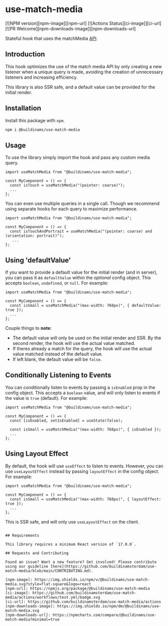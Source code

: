 # use-match-media

[![NPM version][npm-image]][npm-url]
[![Actions Status][ci-image]][ci-url]
[![PR Welcome][npm-downloads-image]][npm-downloads-url]

Stateful hook that uses the matchMedia [API](https://developer.mozilla.org/en-US/docs/Web/API/Window/matchMedia).

## Introduction

This hook optimizes the use of the match media API by only creating a new listener when a unique query is made, avoiding the creation of unnecessary listeners and increasing efficiency.

This library is also SSR safe, and a default value can be provided for the initial render.

## Installation

Install this package with `npm`.

```bash
npm i @buildinams/use-match-media
```

## Usage

To use the library simply import the hook and pass any custom media query.

```tsx
import useMatchMedia from "@buildinams/use-match-media";

const MyComponent = () => {
  const isTouch = useMatchMedia("(pointer: coarse)");
  ...
};
```

You can even use multiple queries in a single call. Though we recommend using separate hooks for each query to maximize performance.

```tsx
import useMatchMedia from "@buildinams/use-match-media";

const MyComponent = () => {
  const isTouchAndPortrait = useMatchMedia("(pointer: coarse) and (orientation: portrait)");
   ...
};
```

## Using 'defaultValue'

If you want to provide a default value for the initial render (and in server), you can pass it as `defaultValue` within the _optional_ config object. This accepts `boolean`, `undefined`, or `null`. For example:

```tsx
import useMatchMedia from "@buildinams/use-match-media";

const MyComponent = () => {
  const isSmall = useMatchMedia("(max-width: 768px)", { defaultValue: true });
  ...
};
```

Couple things to **note**:

- The default value will only be used on the initial render and SSR. By the second render, the hook will use the actual value matched.
- If theres already a match for the query, the hook will use the actual value matched instead of the default value.
- If left blank, the default value will be `false`.

## Conditionally Listening to Events

You can conditionally listen to events by passing a `isEnabled` prop in the config object. This accepts a `boolean` value, and will only listen to events if the value is `true` (default). For example:

```tsx
import useMatchMedia from "@buildinams/use-match-media";

const MyComponent = () => {
  const [isEnabled, setIsEnabled] = useState(false);

  const isSmall = useMatchMedia("(max-width: 768px)", { isEnabled });
  ...
};
```

## Using Layout Effect

By default, the hook will use `useEffect` to listen to events. However, you can use `useLayoutEffect` instead by passing `layoutEffect` in the config object. For example:

```tsx
import useMatchMedia from "@buildinams/use-match-media";

const MyComponent = () => {
  const isSmall = useMatchMedia("(max-width: 768px)", { layoutEffect: true });
  ...
};
```

This is SSR safe, and will only use `useLayoutEffect` on the client.

```tsx

## Requirements

This library requires a minimum React version of `17.0.0`.

## Requests and Contributing

Found an issue? Want a new feature? Get involved! Please contribute using our guideline [here](https://github.com/buildinamsterdam/use-match-media/blob/main/CONTRIBUTING.md).

[npm-image]: https://img.shields.io/npm/v/@buildinams/use-match-media.svg?style=flat-square&logo=react
[npm-url]: https://npmjs.org/package/@buildinams/use-match-media
[ci-image]: https://github.com/buildinamsterdam/use-match-media/actions/workflows/test.yml/badge.svg
[ci-url]: https://github.com/buildinamsterdam/use-match-media/actions
[npm-downloads-image]: https://img.shields.io/npm/dm/@buildinams/use-match-media.svg
[npm-downloads-url]: https://npmcharts.com/compare/@buildinams/use-match-media?minimal=true
```
